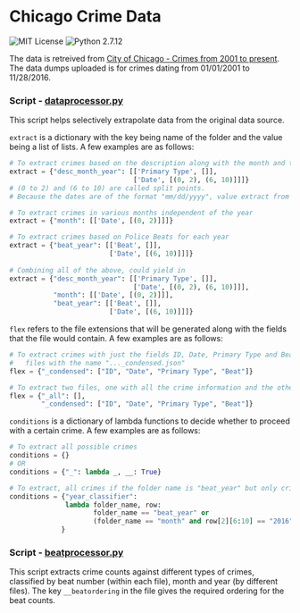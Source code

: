 # Chicago Crime Data

![MIT License](https://img.shields.io/badge/license-MIT-blue.svg)
![Python 2.7.12](https://img.shields.io/badge/python-2.7.12-lightgrey.svg)

The data is retreived from [City of Chicago - Crimes from 2001 to present](https://data.cityofchicago.org/Public-Safety/Crimes-2001-to-present/ijzp-q8t2).
The data dumps uploaded is for crimes dating from 01/01/2001 to 11/28/2016.

### Script - [dataprocessor.py](https://github.com/akshitsoota/Chicago-Crime-Data/blob/master/dataprocessor.py)

This script helps selectively extrapolate data from the original data source.

`extract` is a dictionary with the key being name of the folder and the value being a list of lists. A few examples are as follows:

```python
# To extract crimes based on the description along with the month and the year
extract = {"desc_month_year": [['Primary Type', []],
                               ['Date', [(0, 2), (6, 10)]]]}
# (0 to 2) and (6 to 10) are called split points.
# Because the dates are of the format "mm/dd/yyyy", value extract from Date is "mmyyyy"

# To extract crimes in various months independent of the year
extract = {"month": [['Date', [(0, 2)]]]}

# To extract crimes based on Police Beats for each year
extract = {"beat_year": [['Beat', []],
                         ['Date', [(6, 10)]]]}
                         
# Combining all of the above, could yield in
extract = {"desc_month_year": [['Primary Type', []],
                               ['Date', [(0, 2), (6, 10)]]],
           "month": [['Date', [(0, 2)]]],
           "beat_year": [['Beat', []],
                         ['Date', [(6, 10)]]]}
```

`flex` refers to the file extensions that will be generated along with the fields that the file would contain. A few examples are as follows:

```python
# To extract crimes with just the fields ID, Date, Primary Type and Beat into 
#   files with the name "..._condensed.json"
flex = {"_condensed": ["ID", "Date", "Primary Type", "Beat"]}

# To extract two files, one with all the crime information and the other only with selective fields
flex = {"_all": [],
        "_condensed": ["ID", "Date", "Primary Type", "Beat"]}
```

`conditions` is a dictionary of lambda functions to decide whether to proceed with a certain crime. A few examples are as follows:

```python
# To extract all possible crimes
conditions = {}
# OR
conditions = {"_": lambda _, __: True}

# To extract, all crimes if the folder name is "beat_year" but only crimes from 2016 in the "month" folder:
conditions = {"year_classifier": 
              lambda folder_name, row: 
                     folder_name == "beat_year" or 
                     (folder_name == "month" and row[2][6:10] == "2016")
             }
```

### Script - [beatprocessor.py](https://github.com/akshitsoota/Chicago-Crime-Data/blob/master/beatprocessor.py)
This script extracts crime counts against different types of crimes, classified by beat number (within each file), month and year
(by different files). The key `__beatordering` in the file gives the required ordering for the beat counts.
